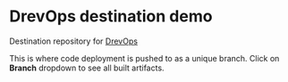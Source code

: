 # DrevOps destination demo
Destination repository for [DrevOps](https://github.com/drevops/drevops)

This is where code deployment is pushed to as a unique branch. Click on **Branch** dropdown to see all built artifacts.
